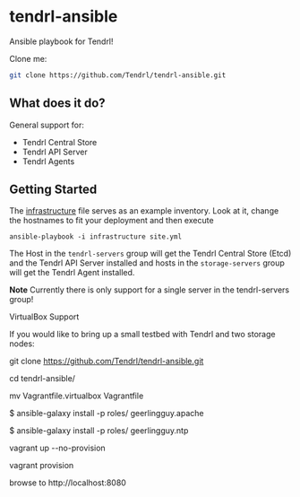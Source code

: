 tendrl-ansible
============

Ansible playbook for Tendrl!

Clone me:

```bash
git clone https://github.com/Tendrl/tendrl-ansible.git
```

## What does it do?

General support for:

* Tendrl Central Store
* Tendrl API Server
* Tendrl Agents


## Getting Started

The [infrastructure](infrastructure) file serves as an example inventory. Look at it, change the hostnames to fit your deployment and then execute

```
ansible-playbook -i infrastructure site.yml
```

The Host in the `tendrl-servers` group will get the Tendrl Central Store (Etcd) and the Tendrl API Server installed and hosts in the `storage-servers` group will get the Tendrl Agent installed.

**Note** Currently there is only support for a single server in the tendrl-servers group!

VirtualBox Support

If you would like to bring up a small testbed with Tendrl and two storage nodes:

git clone https://github.com/Tendrl/tendrl-ansible.git

cd tendrl-ansible/

mv Vagrantfile.virtualbox Vagrantfile

$ ansible-galaxy install -p roles/ geerlingguy.apache

$ ansible-galaxy install -p roles/ geerlingguy.ntp

vagrant up --no-provision

vagrant provision

browse to http://localhost:8080
